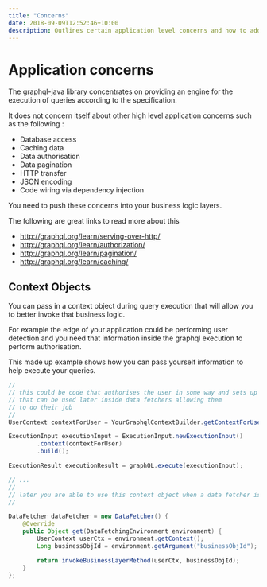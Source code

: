 ```yaml
---
title: "Concerns"
date: 2018-09-09T12:52:46+10:00
description: Outlines certain application level concerns and how to address them
---
```

# Application concerns

The graphql-java library concentrates on providing an engine for the execution of queries according to the specification.

It does not concern itself about other high level application concerns such as the following :

- Database access
- Caching data
- Data authorisation
- Data pagination
- HTTP transfer
- JSON encoding
- Code wiring via dependency injection

You need to push these concerns into your business logic layers.

The following are great links to read more about this

- http://graphql.org/learn/serving-over-http/
- http://graphql.org/learn/authorization/
- http://graphql.org/learn/pagination/
- http://graphql.org/learn/caching/

## Context Objects

You can pass in a context object during query execution that will allow you to better invoke that business logic.

For example the edge of your application could be performing user detection and you need that information inside the
graphql execution to perform authorisation.

This made up example shows how you can pass yourself information to help execute your queries.

```java
//
// this could be code that authorises the user in some way and sets up enough context
// that can be used later inside data fetchers allowing them
// to do their job
//
UserContext contextForUser = YourGraphqlContextBuilder.getContextForUser(getCurrentUser());

ExecutionInput executionInput = ExecutionInput.newExecutionInput()
        .context(contextForUser)
        .build();

ExecutionResult executionResult = graphQL.execute(executionInput);

// ...
//
// later you are able to use this context object when a data fetcher is invoked
//

DataFetcher dataFetcher = new DataFetcher() {
    @Override
    public Object get(DataFetchingEnvironment environment) {
        UserContext userCtx = environment.getContext();
        Long businessObjId = environment.getArgument("businessObjId");

        return invokeBusinessLayerMethod(userCtx, businessObjId);
    }
};
```
